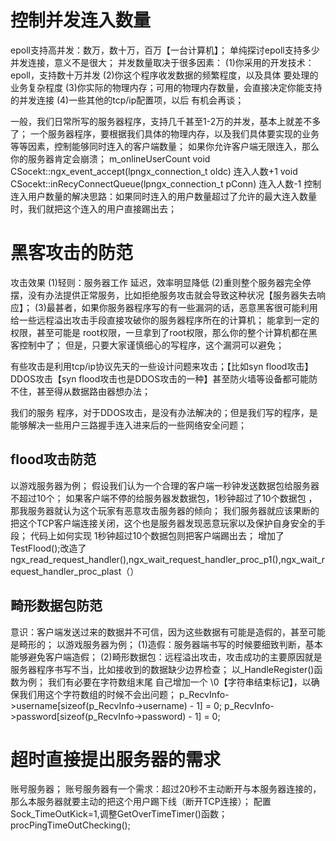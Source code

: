 # 控制并发连入数量

epoll支持高并发：数万，数十万，百万【一台计算机】；
单纯探讨epoll支持多少并发连接，意义不是很大；
并发数量取决于很多因素：
(1)你采用的开发技术：epoll，支持数十万并发
(2)你这个程序收发数据的频繁程度，以及具体 要处理的业务复杂程度
(3)你实际的物理内存；可用的物理内存数量，会直接决定你能支持的并发连接
(4)一些其他的tcp/ip配置项，以后 有机会再谈；

一般，我们日常所写的服务器程序，支持几千甚至1-2万的并发，基本上就差不多了；
一个服务器程序，要根据我们具体的物理内存，以及我们具体要实现的业务等等因素，控制能够同时连入的客户端数量；
如果你允许客户端无限连入，那么你的服务器肯定会崩溃；
m_onlineUserCount
void CSocekt::ngx_event_accept(lpngx_connection_t oldc) 连入人数+1
void CSocekt::inRecyConnectQueue(lpngx_connection_t pConn) 连入人数-1
控制连入用户数量的解决思路：如果同时连入的用户数量超过了允许的最大连入数量时，我们就把这个连入的用户直接踢出去；

# 黑客攻击的防范

攻击效果
(1)轻则：服务器工作 延迟，效率明显降低
(2)重则整个服务器完全停摆，没有办法提供正常服务，比如拒绝服务攻击就会导致这种状况【服务器失去响应】；
(3)最甚者，如果你服务器程序写的有一些漏洞的话，恶意黑客很可能利用给一些远程溢出攻击手段直接攻破你的服务器程序所在的计算机；
能拿到一定的权限，甚至可能是 root权限，一旦拿到了root权限，那么你的整个计算机都在黑客控制中了；
但是，只要大家谨慎细心的写程序，这个漏洞可以避免；

有些攻击是利用tcp/ip协议先天的一些设计问题来攻击；【比如syn flood攻击】
DDOS攻击【syn flood攻击也是DDOS攻击的一种】甚至防火墙等设备都可能防不住，甚至得从数据路由器想办法；

我们的服务 程序，对于DDOS攻击，是没有办法解决的；但是我们写的程序，是能够解决一些用户三路握手连入进来后的一些网络安全问题；

## flood攻击防范

以游戏服务器为例；
假设我们认为一个合理的客户端一秒钟发送数据包给服务器不超过10个；
如果客户端不停的给服务器发数据包，1秒钟超过了10个数据包 ，那我服务器就认为这个玩家有恶意攻击服务器的倾向；
我们服务器就应该果断的把这个TCP客户端连接关闭，这个也是服务器发现恶意玩家以及保护自身安全的手段；
代码上如何实现 1秒钟超过10个数据包则把客户端踢出去；
增加了TestFlood();改造了ngx_read_request_handler(),ngx_wait_request_handler_proc_p1(),ngx_wait_request_handler_proc_plast（）

## 畸形数据包防范

意识：客户端发送过来的数据并不可信，因为这些数据有可能是造假的，甚至可能是畸形的；
以游戏服务器为例；
(1)造假：服务器端书写的时候要细致判断，基本能够避免客户端造假；
(2)畸形数据包：远程溢出攻击，攻击成功的主要原因就是服务器程序书写不当，比如接收到的数据缺少边界检查；
以_HandleRegister()函数为例；
我们有必要在字符数组末尾 自己增加一个 \0【字符串结束标记】，以确保我们用这个字符数组的时候不会出问题；
p_RecvInfo->username[sizeof(p_RecvInfo->username) - 1] = 0;
p_RecvInfo->password[sizeof(p_RecvInfo->password) - 1] = 0;

# 超时直接提出服务器的需求

账号服务器；
账号服务器有一个需求：超过20秒不主动断开与本服务器连接的，那么本服务器就要主动的把这个用户踢下线（断开TCP连接）；
配置Sock_TimeOutKick=1,调整GetOverTimeTimer()函数；procPingTimeOutChecking();


